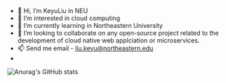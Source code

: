 - 👋 Hi, I’m KeyuLiu in NEU
- 👀 I’m interested in cloud computing
- 🌱 I’m currently learning in Northeastern University
- 💞️ I’m looking to collaborate on any open-source project related to the development of cloud native web applciation or microservices.
- 📫 Send me email - liu.keyu@northeastern.edu
- 
![Anurag's GitHub stats](https://github-readme-stats.vercel.app/api?username=KeyuLiu-NEU&hide=tstars,issues&show_icons=true&theme=synthwave&count_private=true)
<!---
KeyuLiu-NEU/KeyuLiu-NEU is a ✨ special ✨ repository because its `README.md` (this file) appears on your GitHub profile.
You can click the Preview link to take a look at your changes.
--->
